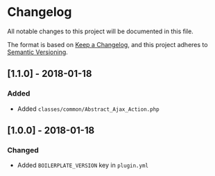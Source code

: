 # Changelog

All notable changes to this project will be documented in this file.

The format is based on [Keep a Changelog](https://keepachangelog.com/en/1.0.0/),
and this project adheres to [Semantic Versioning](https://semver.org/spec/v2.0.0.html).

## [1.1.0] - 2018-01-18
### Added
- Added `classes/common/Abstract_Ajax_Action.php`

## [1.0.0] - 2018-01-18
### Changed
- Added `BOILERPLATE_VERSION` key in `plugin.yml`
